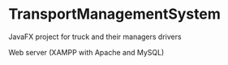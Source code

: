 # TransportManagementSystem
JavaFX project for truck and their managers drivers

Web server (XAMPP with Apache and MySQL)
